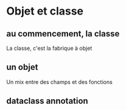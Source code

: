 # Objet et classe


## au commencement, la classe

La classe, c'est la fabrique à objet

## un objet

Un mix entre des champs et des fonctions

## dataclass annotation
